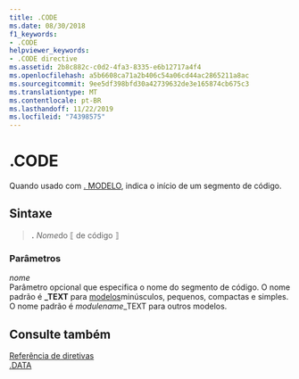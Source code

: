 ```yaml
---
title: .CODE
ms.date: 08/30/2018
f1_keywords:
- .CODE
helpviewer_keywords:
- .CODE directive
ms.assetid: 2b8c882c-c0d2-4fa3-8335-e6b12717a4f4
ms.openlocfilehash: a5b6608ca71a2b406c54a06cd44ac2865211a8ac
ms.sourcegitcommit: 9ee5df398bfd30a42739632de3e165874cb675c3
ms.translationtype: MT
ms.contentlocale: pt-BR
ms.lasthandoff: 11/22/2019
ms.locfileid: "74398575"
---
```

# <a name="code"></a>.CODE

Quando usado com [. MODELO](../../assembler/masm/dot-model.md), indica o início de um segmento de código.

## <a name="syntax"></a>Sintaxe

> **.** *Nome*do ⟦ de código ⟧

### <a name="parameters"></a>Parâmetros

*nome*\
Parâmetro opcional que especifica o nome do segmento de código. O nome padrão é **_TEXT** para [modelos](../../assembler/masm/dot-model.md)minúsculos, pequenos, compactas e simples. O nome padrão é *modulename*_TEXT para outros modelos.

## <a name="see-also"></a>Consulte também

[Referência de diretivas](../../assembler/masm/directives-reference.md)\
[.DATA](../../assembler/masm/dot-data.md)
